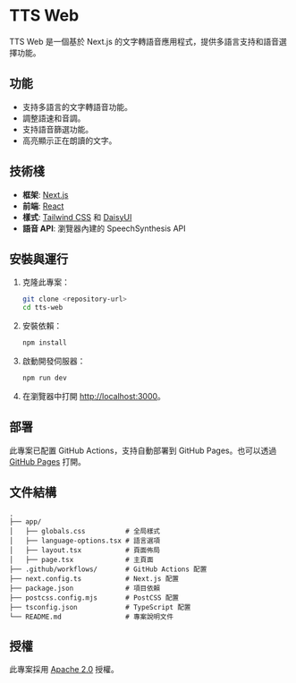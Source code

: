 # TTS Web

TTS Web 是一個基於 Next.js 的文字轉語音應用程式，提供多語言支持和語音選擇功能。

## 功能

- 支持多語言的文字轉語音功能。
- 調整語速和音調。
- 支持語音篩選功能。
- 高亮顯示正在朗讀的文字。

## 技術棧

- **框架**: [Next.js](https://nextjs.org/)
- **前端**: [React](https://reactjs.org/)
- **樣式**: [Tailwind CSS](https://tailwindcss.com/) 和 [DaisyUI](https://daisyui.com/)
- **語音 API**: 瀏覽器內建的 SpeechSynthesis API

## 安裝與運行

1. 克隆此專案：

   ```bash
   git clone <repository-url>
   cd tts-web
   ```

2. 安裝依賴：

   ```bash
   npm install
   ```

3. 啟動開發伺服器：

   ```bash
   npm run dev
   ```

4. 在瀏覽器中打開 [http://localhost:3000](http://localhost:3000)。

## 部署

此專案已配置 GitHub Actions，支持自動部署到 GitHub Pages。也可以透過 [GitHub Pages](https://ruien.me/tts-web/) 打開。

## 文件結構

```
.
├── app/
│   ├── globals.css          # 全局樣式
│   ├── language-options.tsx # 語言選項
│   ├── layout.tsx           # 頁面佈局
│   ├── page.tsx             # 主頁面
├── .github/workflows/       # GitHub Actions 配置
├── next.config.ts           # Next.js 配置
├── package.json             # 項目依賴
├── postcss.config.mjs       # PostCSS 配置
├── tsconfig.json            # TypeScript 配置
└── README.md                # 專案說明文件
```

## 授權

此專案採用 [Apache 2.0](./LICENSE) 授權。